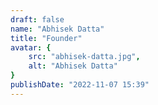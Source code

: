 ```yaml
---
draft: false
name: "Abhisek Datta"
title: "Founder"
avatar: {
    src: "abhisek-datta.jpg",
    alt: "Abhisek Datta"
}
publishDate: "2022-11-07 15:39"
---
```

